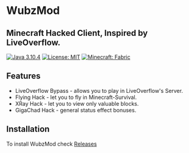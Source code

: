 # WubzMod
## Minecraft Hacked Client, Inspired by LiveOverflow.
[![Java 3.10.4](https://img.shields.io/badge/Java-17-yellow.svg)](https://www.oracle.com/java/technologies/downloads/#java17) [![License: MIT](https://img.shields.io/badge/License-MIT-red.svg)](https://opensource.org/licenses/MIT)
[![Minecraft: Fabric](https://img.shields.io/badge/Minecraft-Fabric-green.svg)](https://fabricmc.net)
## Features
- LiveOverflow Bypass - allows you to play in LiveOverflow's Server.
- Flying Hack - let you to fly in Minecraft-Survival.
- XRay Hack - let you to view only valuable blocks.
- GigaChad Hack - general status effect bonuses.

## Installation
To install WubzMod check [Releases](https://github.com/dkonis/WubzMod/releases)
